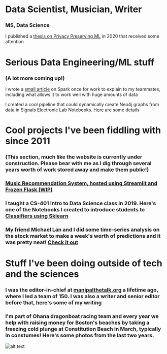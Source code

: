 # Data Scientist, Musician, Writer

### MS, Data Science <br>
I published a [thesis on Privacy Preserving ML](https://digitalcommons.njit.edu/theses/1792/) in 2020 that received some attention

# Serious Data Engineering/ML stuff

### (A lot more coming up!)
I wrote a [small article](https://github.com/EruditeStranger/Spark_Docker/tree/main) on Spark once for work to explain to my teammates, including what allows it to work well with huge amounts of data

I created a cool pipeline that could dynamically create Neo4j graphs from data in Signals Electronic Lab Notebooks. [Here](https://github.com/EruditeStranger/KNIME_Neo4j_UPL/blob/main/README.md) are some details

# Cool projects I've been fiddling with since 2011
### (This section, much like the website is currently under construction. Please bear with me as I dig through several years worth of work stored away and make them public!)

### [Music Recommendation System, hosted using Streamlit and Frozen Flask (WIP)](https://github.com/EruditeStranger/Music_Rec/tree/main)

### I taught a CS-401 Intro to Data Science class in 2019. Here's one of the Notebooks I created to introduce students to [Classifiers using Sklearn](https://github.com/EruditeStranger/CS-301-Scikit-Learn)

### My friend Michael Lan and I did some time-series analysis on the stock market to make a week's worth of predictions and it was pretty neat! [Check it out](https://github.com/EruditeStranger/Stock-Market-Analysis)

# Stuff I've been doing outside of tech and the sciences
### I was the editor-in-chief at [manipalthetalk.org](manipalthetalk.org) a lifetime ago, where I led a team of 150. I was also a writer and senior editor before that, [here's](https://www.manipalthetalk.org/?s=rahul+basu) some of my writing

### I'm part of Ohana dragonboat racing team and every year we help with raising money for Boston's beaches by taking a freezing cold plunge at Constitution Beach in March, typically in constumes! Here's some photos from the last two years.

![alt text](https://github.com/EruditeStranger/GH_Website/toma_bday_circle.png)


